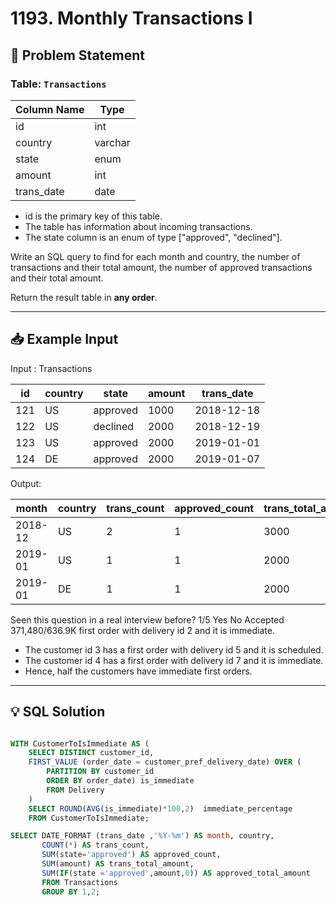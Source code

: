 
# 1193. Monthly Transactions I

## 📝 Problem Statement

### Table: `Transactions`

| Column Name   | Type    |
|---------------|---------|
| id            | int     |
| country       | varchar |
| state         | enum    |
| amount        | int     |
| trans_date    | date    |

 - id is the primary key of this table.
 - The table has information about incoming transactions.
 - The state column is an enum of type ["approved", "declined"].
 
Write an SQL query to find for each month and country, the number of transactions and their total amount, the number of approved transactions and their total amount.

Return the result table in **any order**. 

---

## 📥 Example Input

Input : Transactions 

| id   | country | state    | amount | trans_date |
|------|---------|----------|--------|------------|
| 121  | US      | approved | 1000   | 2018-12-18 |
| 122  | US      | declined | 2000   | 2018-12-19 |
| 123  | US      | approved | 2000   | 2019-01-01 |
| 124  | DE      | approved | 2000   | 2019-01-07 |


Output: 

| month    | country | trans_count | approved_count | trans_total_amount | approved_total_amount |
|----------|---------|-------------|----------------|--------------------|-----------------------|
| 2018-12  | US      | 2           | 1              | 3000               | 1000                  |
| 2019-01  | US      | 1           | 1              | 2000               | 2000                  |
| 2019-01  | DE      | 1           | 1              | 2000               | 2000                  |


Seen this question in a real interview before?
1/5
Yes
No
Accepted
371,480/636.9K
first order with delivery id 2 and it is immediate.
 - The customer id 3 has a first order with delivery id 5 and it is scheduled.
 - The customer id 4 has a first order with delivery id 7 and it is immediate.
 - Hence, half the customers have immediate first orders.


---

## 💡 SQL Solution

```sql

WITH CustomerToIsImmediate AS (
    SELECT DISTINCT customer_id,
    FIRST_VALUE (order_date = customer_pref_delivery_date) OVER (
        PARTITION BY customer_id
        ORDER BY order_date) is_immediate
        FROM Delivery
    )
    SELECT ROUND(AVG(is_immediate)*100,2)  immediate_percentage
    FROM CustomerToIsImmediate;

SELECT DATE_FORMAT (trans_date ,'%Y-%m') AS month, country,
       COUNT(*) AS trans_count,
       SUM(state='approved') AS approved_count,
       SUM(amount) AS trans_total_amount,
       SUM(IF(state ='approved',amount,0)) AS approved_total_amount
       FROM Transactions 
       GROUP BY 1,2;
